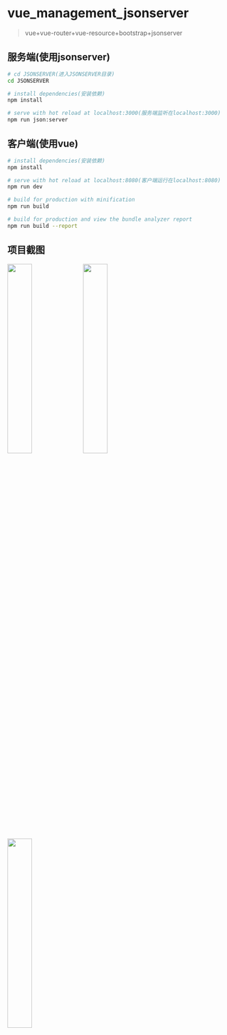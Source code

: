 # vue_management_jsonserver

> vue+vue-router+vue-resource+bootstrap+jsonserver

## 服务端(使用jsonserver)

``` bash
# cd JSONSERVER(进入JSONSERVER目录)
cd JSONSERVER

# install dependencies(安装依赖)
npm install

# serve with hot reload at localhost:3000(服务端监听在localhost:3000)
npm run json:server

```

## 客户端(使用vue)

``` bash
# install dependencies(安装依赖)
npm install

# serve with hot reload at localhost:8080(客户端运行在localhost:8080)
npm run dev

# build for production with minification
npm run build

# build for production and view the bundle analyzer report
npm run build --report

```
## 项目截图

<img src="http://chuantu.xyz/t6/702/1564911361x1033347913.png" width=33% height=33%>
<img src="http://chuantu.xyz/t6/702/1564911407x1031866013.png" width=33% height=33%>
<img src="http://chuantu.xyz/t6/702/1564911441x1031866013.png" width=33% height=33%>


